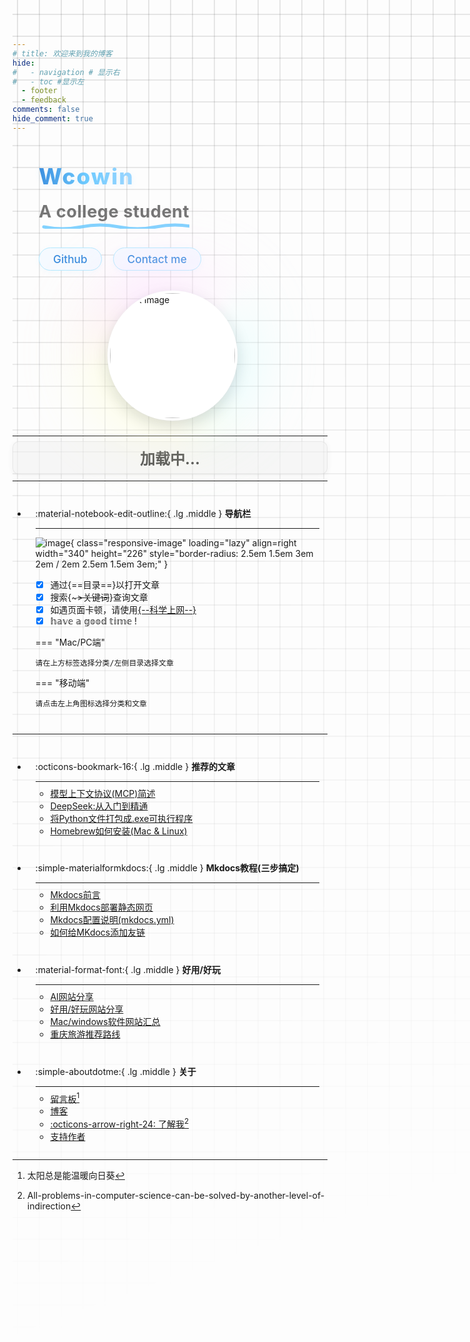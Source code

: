 ```yaml
---
# title: 欢迎来到我的博客
hide:
#   - navigation # 显示右
#   - toc #显示左
  - footer
  - feedback
comments: false
hide_comment: true
---
```

<!-- 在头部添加预加载关键资源 -->
<link rel="preload" href="https://pic4.zhimg.com/v2-a0456a5f527c1923f096759f2926012f_1440w.jpg" as="image" fetchpriority="high">
<link rel="preload" href="https://s1.imagehub.cc/images/2025/07/25/27c0e105ea7efbed5d046d3a8c303e9d.jpeg" as="image">
<!-- https://picx.zhimg.com/v2-fb22186d2490043435a72876950492f5_1440w.jpg -->
<!-- wcowin-header.html -->
<div class="wcowin-header-row">
  <!-- 左侧：文字内容 -->
  <div class="wcowin-header-text">
    <div class="wcowin-header-title">Wcowin</div>
    <div class="wcowin-header-subtitle">
      <span class="wcowin-header-subtitle-inner">
        A college student
        <svg width="280" height="18" class="wcowin-header-underline" xmlns="http://www.w3.org/2000/svg">
          <path d="M8,12 Q38,18 68,12 Q98,6 128,12 Q158,18 188,12 Q218,6 248,12 Q278,18 308,12"
            stroke="#6ecbff" stroke-width="5" fill="none"
            stroke-linecap="round" stroke-linejoin="round"
            style="filter: blur(0.2px); opacity: 0.85;" />
        </svg>
      </span>
    </div>
    <!-- <div class="wcowin-header-motto">Free and diffuse</div> -->
    <div class="wcowin-header-btns">
      <a href="https://github.com/Wcowin" target="_blank" class="wcowin-header-btn">Github</a>
      <a href="mailto:wcowin@qq.com" class="wcowin-header-btn">Contact me</a>
    </div>
  </div>
  <!-- 右侧：头像及光辉 -->
  <div class="wcowin-header-avatar">
    <div class="flip-glow-ultimate">
      <div class="flip-glow-ultimate-glow"></div>
      <div class="flip-glow-ultimate-imgs">
        <img src="https://pic4.zhimg.com/v2-a0456a5f527c1923f096759f2926012f_1440w.jpg" alt="Back Image" class="flip-glow-ultimate-back" loading="eager" fetchpriority="high" width="280" height="280">
        <img src="https://s1.imagehub.cc/images/2025/07/25/27c0e105ea7efbed5d046d3a8c303e9d.jpeg" alt="Front Image" class="flip-glow-ultimate-front" loading="lazy" width="280" height="280">
      </div>
    </div>
  </div>
</div>

<!-- 移动端显示的标语 -->
<div class="mobile-motto">
  <h1>循此苦旅 以达星辰</h1>
</div>

<style>
/* ====== 布局主容器 ====== */
.wcowin-header-row {
  display: flex;
  align-items: center;
  justify-content: center;
  gap: 64px;
  margin: 48px 0 32px 0;
  flex-wrap: wrap;
  min-height: 320px;
}

/* ====== 左侧文字区 ====== */
.wcowin-header-text {
  display: flex;
  flex-direction: column;
  align-items: flex-start;
  min-width: 260px;
  max-width: 420px;
  flex: 1 1 320px;
  padding: 0 8px;
}

.wcowin-header-title {
  font-size: 3.2rem;
  /* font-family: 'LXGW WenKai', 'Segoe UI', 'PingFang SC', 'Hiragino Sans', Arial, sans-serif; */
  font-weight: 800;
  letter-spacing: 2px;
  margin-bottom: 18px;
  background: linear-gradient(to right, #3a8dde, #6ecbff, #a2d8ff);
  -webkit-background-clip: text;
  -webkit-text-fill-color: transparent;
  background-clip: text;
  text-fill-color: transparent;
  display: flex;
  align-items: center;
  text-shadow: 0 2px 10px rgba(106, 203, 255, 0.13);
}

.wcowin-header-subtitle {
  font-size: 1.7rem;
  font-weight: bold;
  color: #222;
  position: relative;
  margin-bottom: 22px;
  /* font-family: 'LXGW WenKai', 'Segoe UI', 'PingFang SC', Arial, sans-serif; */
  line-height: 1.3;
  display: flex;
  flex-direction: column;
  align-items: flex-start;
  white-space: nowrap; /* 防止文本换行 */
}

.wcowin-header-subtitle-inner {
  color: #757575;
  position: relative;
  display: inline-block;
  padding-bottom: 10px;
  letter-spacing: 0.5px;
  white-space: nowrap; /* 确保文本不会换行 */
  width: auto; /* 确保宽度自适应内容 */
}

/* Safari特定修复 */
@media not all and (min-resolution:.001dpcm) { 
  @supports (-webkit-appearance:none) {
    .wcowin-header-subtitle-inner {
      display: inline-block;
      width: auto !important;
      min-width: 280px; /* 确保足够宽度容纳文本 */
    }
  }
}

/* 添加深色模式的文字颜色适配 - 更强烈的对比度 */
@media (prefers-color-scheme: dark) {
  .wcowin-header-subtitle {
    color: #757575;
  }
  
  .wcowin-header-subtitle-inner {
    color: #757575;
    text-shadow: 0 2px 4px rgba(0, 0, 0, 0.5) !important; /* 增强阴影 */
  }
  
  .wcowin-header-motto {
    color: #d0d0d0 !important; /* 更亮的灰色 */
  }
  
  /* 确保SVG波浪线在深色模式下可见 */
  .wcowin-header-underline path {
    stroke: #6ecbff !important; /* 确保波浪线颜色鲜明 */
    opacity: 1 !important;
  }
}

.wcowin-header-underline {
  position: absolute;
  left: 0;
  bottom: 0;
  pointer-events: none;
}

.wcowin-header-motto {
  /* font-family: 'LXGW WenKai', sans-serif; */
  font-size: 1.2rem;
  color: #757575;
  letter-spacing: 1px;
  font-weight: 500;
  margin-bottom: 22px;
  opacity: 0.92;
}

.wcowin-header-btns {
  display: flex;
  gap: 18px;
  margin-top: 8px;
}

.wcowin-header-btn {
  display: inline-block;
  padding: 7px 22px;
  font-size: 1.08rem;
  font-weight: 500;
  color: #3a8dde;
  background: #f5faff;
  border: 1.5px solid #b6eaff;
  border-radius: 24px;
  text-decoration: none;
  transition: background 0.2s, color 0.2s, border 0.2s;
  box-shadow: 0 2px 8px rgba(106, 203, 255, 0.07);
}
.wcowin-header-btn:hover {
  background: #e6f4ff;
  color: #222;
  border-color: #3a8dde;
}

/* 夜间模式按钮样式 */
@media (prefers-color-scheme: dark) {
  .wcowin-header-btn {
    color: #6ecbff;
    background: rgba(30, 41, 59, 0.8);
    border-color: rgba(110, 203, 255, 0.4);
    box-shadow: 0 2px 8px rgba(106, 203, 255, 0.1);
  }
  
  .wcowin-header-btn:hover {
    background: rgba(110, 203, 255, 0.15);
    color: #ffffff;
    border-color: #6ecbff;
  }
}

/* 为使用 data-md-color-scheme 的主题添加支持 */
[data-md-color-scheme="slate"] .wcowin-header-btn {
  color: #6ecbff;
  background: rgba(30, 41, 59, 0.8);
  border-color: rgba(110, 203, 255, 0.4);
  box-shadow: 0 2px 8px rgba(106, 203, 255, 0.1);
}

[data-md-color-scheme="slate"] .wcowin-header-btn:hover {
  background: rgba(110, 203, 255, 0.15);
  color: #ffffff;
  border-color: #6ecbff;
}

/* ====== 右侧头像区 ====== */
.wcowin-header-avatar {
  display: flex;
  align-items: center;
  justify-content: center;
  min-width: 240px;
  flex: 0 0 280px;
}

.flip-glow-ultimate {
  position: relative;
  width: 280px;
  height: 280px;
  margin: 0 auto;
  display: flex;
  align-items: center;
  justify-content: center;
}

.flip-glow-ultimate-glow {
  position: absolute;
  top: 50%; left: 50%;
  transform: translate(-50%, -50%);
  width: 320px; height: 320px; /* 从360px减小到320px */
  border-radius: 50%;
  pointer-events: none;
  z-index: 0;
  background:
    radial-gradient(circle at 60% 40%, rgba(255,255,255,0.25) 0%, rgba(255,255,255,0.08) 60%, transparent 100%),
    conic-gradient(from 0deg,
      #ff9edb 0%, #a2d8ff 20%, #a8ffb0 40%, #fff5a8 60%, #ffb0b0 80%, #ff9edb 100%
    );
  filter: blur(50px) brightness(1.1) saturate(1.2); /* 减小模糊半径和亮度 */
  opacity: 0.85; /* 降低不透明度 */
  animation: 
    glow-ultimate-rotate 15s linear infinite, 
    glow-ultimate-breath 5s ease-in-out infinite alternate,
    glow-ultimate-hue 25s linear infinite;
}

@keyframes glow-ultimate-rotate {
  0% { background-position: 0% 50%; }
  100% { background-position: 100% 50%; }
}
@keyframes glow-ultimate-breath {
  0% { opacity: 0.7; filter: blur(50px) brightness(1.05) saturate(1.1); transform: translate(-50%, -50%) scale(0.92);}
  50% { opacity: 0.85; filter: blur(55px) brightness(1.15) saturate(1.25); transform: translate(-50%, -50%) scale(1.0);}
  100% { opacity: 0.7; filter: blur(50px) brightness(1.05) saturate(1.1); transform: translate(-50%, -50%) scale(0.92);}
}

/* 为深色模式添加特定的光辉调整 */
@media (prefers-color-scheme: dark) {
  .flip-glow-ultimate-glow {
    width: 300px; height: 300px; /* 在深色模式下进一步减小 */
    filter: blur(45px) brightness(0.95) saturate(1.1); /* 降低亮度 */
    opacity: 0.75; /* 降低不透明度 */
  }
  
  @keyframes glow-ultimate-breath {
    0% { opacity: 0.65; filter: blur(45px) brightness(0.9) saturate(1.0); transform: translate(-50%, -50%) scale(0.9);}
    50% { opacity: 0.75; filter: blur(50px) brightness(1.0) saturate(1.15); transform: translate(-50%, -50%) scale(0.98);}
    100% { opacity: 0.65; filter: blur(45px) brightness(0.9) saturate(1.0); transform: translate(-50%, -50%) scale(0.9);}
  }
}

@keyframes glow-ultimate-hue {
  0% { filter: blur(60px) brightness(1.2) saturate(1.3) hue-rotate(0deg); }
  50% { filter: blur(60px) brightness(1.2) saturate(1.3) hue-rotate(20deg); }
  100% { filter: blur(60px) brightness(1.2) saturate(1.3) hue-rotate(0deg); }
}

.flip-glow-ultimate-imgs {
  position: relative;
  width: 280px;
  height: 280px;
  perspective: 1200px;
  z-index: 2;
}
.flip-glow-ultimate-imgs img {
  position: absolute;
  top: 0; left: 0;
  width: 100%; height: 100%;
  object-fit: cover;
  border-radius: 50%;
  border: 4px solid #fff;
  box-shadow: 0 8px 24px rgba(14, 30, 37, 0.15), 0 0 0 1px rgba(255, 255, 255, 0.2);
  backface-visibility: hidden;
  transition: transform 1.2s cubic-bezier(.4,2,.6,1), box-shadow 0.3s ease;
  background: #fff;
}
.flip-glow-ultimate-imgs img.flip-glow-ultimate-back {
  z-index: 1;
  transform: rotateY(0deg);
}
.flip-glow-ultimate-imgs img.flip-glow-ultimate-front {
  z-index: 0;
  transform: rotateY(180deg);
}
.flip-glow-ultimate-imgs:hover img.flip-glow-ultimate-back {
  transform: rotateY(180deg);
  z-index: 2;
  box-shadow: 0 12px 32px rgba(14, 30, 37, 0.25);
}
.flip-glow-ultimate-imgs:hover img.flip-glow-ultimate-front {
  transform: rotateY(0deg);
  z-index: 3;
  box-shadow: 0 12px 32px rgba(14, 30, 37, 0.25);
}

/* ====== 响应式布局 ====== */
@media (max-width: 1100px) {
  .wcowin-header-row {
    gap: 32px;
  }
  .wcowin-header-title {
    font-size: 2.2rem;
  }
  .flip-glow-ultimate,
  .flip-glow-ultimate-imgs {
    width: 200px;
    height: 200px;
  }
  .flip-glow-ultimate-glow {
    width: 260px;
    height: 260px;
  }
}
@media (max-width: 700px) {
  .wcowin-header-row {
    flex-direction: column-reverse;
    gap: 0px; /* 减少到最小间距 */
    min-height: unset;
    margin: 12px 0 12px 0; /* 减小上下边距 */
  }
  .wcowin-header-text {
    align-items: center;
    text-align: center;
    max-width: 98vw;
    margin-top: -10px; /* 添加负边距拉近与头像的距离 */
  }
  .wcowin-header-avatar {
    margin-bottom: 0px; /* 移除底部间距 */
  }
  .wcowin-header-title {
    margin-bottom: 12px; /* 减小标题下方间距 */
  }
  .wcowin-header-subtitle {
    margin-bottom: 16px; /* 减小副标题下方间距 */
  }
  .wcowin-header-motto {
    margin-bottom: 16px; /* 减小座右铭下方间距 */
  }
  
  /* 调整头像大小，使其在移动端更小 */
  .flip-glow-ultimate,
  .flip-glow-ultimate-imgs {
    width: 220px;
    height: 220px;
  }
  .flip-glow-ultimate-glow {
    width: 220px;
    height: 220px;
  }
}
/* 添加一个额外的样式类，可以直接应用到元素上 */
.dark-visible-text {
  color: #ffffff !important;
  text-shadow: 0 2px 4px rgba(0, 0, 0, 0.5) !important;
}

/* 移动端样式 */
.mobile-motto {
  display: none;
  text-align: center;
  padding: 15px 0;
  margin: 10px 0;
}

.mobile-motto h1 {
  font-size: 1.8rem;
  color: #757575;
  /* font-family: 'LXGW WenKai', 'Segoe UI', 'PingFang SC', Arial, sans-serif; */
  font-weight: 500;
  margin: 0;
}

@media (max-width: 700px) {
  /* 隐藏原有头部 */
  .wcowin-header-row {
    display: none !important;
  }
  
  /* 显示移动端标语 */
  .mobile-motto {
    display: block;
  }
}
</style>


<!-- 移除这个换行符，它会产生额外的空间 -->
<!-- <br class="desktop-only"/> -->

<!-- 修改分隔线上下的间距 -->
<style>
/* 默认显示换行 */
/* .desktop-only {
  display: none; 
} */

/* 减少分隔线的边距 */
hr {
  margin: 0.5rem 0 !important;
}

/* 减少卡片网格的间距 */
.grid.cards {
  margin-top: 0 !important;
  margin-bottom: 0 !important;
}

/* 减少卡片内部的间距 */
.grid.cards > ul > li {
  padding: 0.8rem !important;
}

/* 减少卡片之间的间距 */
.grid.cards > ul {
  gap: 0.5rem !important;
}

/* 减少问候框的边距 */
#greeting {
  margin-bottom: 10px !important;
  padding: 8px !important;
}
</style>

---

<div id="greeting" class="greeting-container">
  <span id="greeting-text" class="greeting-text">加载中...</span>
</div>

<style>
  .greeting-container {
    text-align: center;
    margin-bottom: 20px;
    padding: 15px;
    border-radius: 10px;
    background-color: rgba(240, 240, 240, 0.5);
    border: 1px solid rgba(200, 200, 200, 0.3);
    box-shadow: 0 2px 10px rgba(0, 0, 0, 0.05);
    transition: all 0.3s ease;
  }
  
  .greeting-text {
    font-size: 1.5rem;
    font-weight: bold;
    color: #555;
    /* font-family: 'LXGW WenKai', sans-serif; */
    /* 添加最小高度避免布局抖动 */
    min-height: 1.5rem;
  }
  
  /* 夜间模式适配 */
  [data-md-color-scheme="slate"] .greeting-container {
    background-color: rgba(30, 41, 59, 0.6);
    border-color: rgba(80, 100, 140, 0.2);
    box-shadow: 0 2px 10px rgba(0, 0, 0, 0.15);
  }
  
  [data-md-color-scheme="slate"] .greeting-text {
    color: #e0e0e0;
  }
  
  /* 响应式调整 */
  @media (max-width: 768px) {
    .greeting-container {
      padding: 10px;
      margin-bottom: 15px;
    }
    
    .greeting-text {
      font-size: 1.3rem;
    }
  }
</style>

<script>
  // 优化的问候函数
  function updateGreeting() {
    const greetingElement = document.getElementById('greeting-text');
    if (!greetingElement) {
      // 如果元素不存在，延迟重试
      setTimeout(updateGreeting, 100);
      return;
    }

    const hour = new Date().getHours();
    let greeting;
    
    if (hour >= 0 && hour < 5) {
      greeting = "夜深了，注意休息 🌙";
    } else if (hour >= 5 && hour < 7) {
      greeting = "早安，新的一天开始啦 🌅";
    } else if (hour >= 7 && hour < 9) {
      greeting = "早上好，开始美好的一天 ☀️";
    } else if (hour >= 9 && hour < 11) {
      greeting = "上午好，保持专注 ✨";
    } else if (hour >= 11 && hour < 13) {
      greeting = "中午好，该休息一下了 🍲";
    } else if (hour >= 13 && hour < 15) {
      greeting = "午后时光，继续加油 ☕";
    } else if (hour >= 15 && hour < 18) {
      greeting = "下午好，别忘了喝水 🌤️";
    } else if (hour >= 18 && hour < 20) {
      greeting = "傍晚好，放松一下吧 🌆";
    } else if (hour >= 20 && hour < 22) {
      greeting = "晚上好，享受宁静时光 🌃";
    } else {
      greeting = "夜深了，早点休息哦 🌠";
    }
    
    greetingElement.textContent = greeting;
  }

  // 多重保险的初始化
  if (document.readyState === 'loading') {
    document.addEventListener('DOMContentLoaded', updateGreeting);
  } else {
    // DOM 已经加载完成
    updateGreeting();
  }

  // 额外的后备方案
  if (document.getElementById('greeting-text')) {
    updateGreeting();
  } else {
    // 如果元素还没有加载，等待一下
    setTimeout(updateGreeting, 200);
  }
</script>

---

<div class="grid cards" markdown>

-   :material-notebook-edit-outline:{ .lg .middle } __导航栏__

    ---
    ![image](https://pic1.zhimg.com/80/v2-b9ae6898d33359da6be815bf60626af2_1440w.webp?source=2c26e567){ class="responsive-image" loading="lazy" align=right width="340" height="226" style="border-radius: 2.5em 1.5em 3em 2em / 2em 2.5em 1.5em 3em;" }

    - [x] 通过{==目录==}以打开文章
    - [x] 搜索{~~~>关键词~~}查询文章
    - [x] 如遇页面卡顿，请使用[{--科学上网--}](blog/technique%20sharing/kexue.md)
    - [x] 𝕙𝕒𝕧𝕖 𝕒 𝕘𝕠𝕠𝕕 𝕥𝕚𝕞𝕖 !  

    === "Mac/PC端"

        请在上方标签选择分类/左侧目录选择文章

    === "移动端"

        请点击左上角图标选择分类和文章
    
</div>
<style>
    @media only screen and (max-width: 768px) {
        .responsive-image {
            display: none;
        }
    }
</style>


***  


<div class="grid cards" markdown>

-   :octicons-bookmark-16:{ .lg .middle } __推荐的文章__

    ---

    - [模型上下文协议(MCP)简述](develop/AI/mcp.md)
    - [DeepSeek:从入门到精通](develop/deepseek.md)
    - [将Python文件打包成.exe可执行程序](blog/py/python.md)
    - [Homebrew如何安装(Mac & Linux)](blog/Mac/homebrew.md) 
    
-   :simple-materialformkdocs:{ .lg .middle } __Mkdocs教程(三步搞定)__

    ---
    
    - [Mkdocs前言](blog/Mkdocs/mkfirst.md)
    - [利用Mkdocs部署静态网页](blog/Mkdocs/mkdocs1.md)
    - [Mkdocs配置说明(mkdocs.yml)](blog/Mkdocs/mkdocs2.md)   
    - [如何给MKdocs添加友链](blog/Mkdocs/linktech.md)


-   :material-format-font:{ .lg .middle } __好用/好玩__

    ---

    - [AI网站分享](develop/AI.md)
    - [好用/好玩网站分享](blog/Webplay.md)
    - [Mac/windows软件网站汇总](blog/macsoft.md)
    - [重庆旅游推荐路线](trip/InCQ/CQ.md)
    
-   :simple-aboutdotme:{ .lg .middle } __关于__

    ---

    - [留言板](waline.md)[^Knowing-that-loving-you-has-no-ending] 
    - [博客](blog/index.md)
    - [:octicons-arrow-right-24: 了解我](about/geren.md)[^see-how-much-I-love-you]
    - [支持作者](about/zcw.md) 
</div>


[^Knowing-that-loving-you-has-no-ending]:太阳总是能温暖向日葵  
[^see-how-much-I-love-you]:All-problems-in-computer-science-can-be-solved-by-another-level-of-indirection



<!--  
____    __    ____  ______   ______   ____    __    ____  __  .__   __. 
\   \  /  \  /   / /      | /  __  \  \   \  /  \  /   / |  | |  \ |  | 
 \   \/    \/   / |  ,----'|  |  |  |  \   \/    \/   /  |  | |   \|  | 
  \            /  |  |     |  |  |  |   \            /   |  | |  . `  | 
   \    /\    /   |  `----.|  `--'  |    \    /\    /    |  | |  |\   | 
    \__/  \__/     \______| \______/      \__/  \__/     |__| |__| \__| 
-->



<!-- 发邮件(1) 微信(2) MKdocs视频教程(3)
{ .annotate }

1. 点击右下角[:material-email:](mailto:<wangkewen821@gmail.com>)即可发送邮件.
2. TEL:18939533255(微信号)
3. 点击右下角[:simple-bilibili:](https://space.bilibili.com/1407028951/lists/4566631?type=series)图标查看视频教程. -->


<style>
.md-grid {
  max-width: 1220px;
}
</style>


<style>
body {
  position: relative; /* 确保 body 元素的 position 属性为非静态值 */
}

body::before {
  --size: 35px; /* 调整网格单元大小 */
  --line: color-mix(in hsl, canvasText, transparent 80%); /* 调整线条透明度 */
  content: '';
  height: 100vh;
  /* width: 100%; */
  width: 100vw;
  position: absolute; /* 修改为 absolute 以使其随页面滚动 */
  background: linear-gradient(
        90deg,
        var(--line) 1px,
        transparent 1px var(--size)
      )
      50% 50% / var(--size) var(--size),
    linear-gradient(var(--line) 1px, transparent 1px var(--size)) 50% 50% /
      var(--size) var(--size);
  -webkit-mask: linear-gradient(-20deg, transparent 50%, white);
          mask: linear-gradient(-20deg, transparent 50%, white);
  top: 0;
  transform-style: flat;
  pointer-events: none;
  z-index: -1;
}

@media (max-width: 768px) {
  body::before {
    display: none; /* 在手机端隐藏网格效果 */
  }
}
</style>

<!-- 
  将所有页面级脚本和元数据统一放置在这里 
-->
<head> 
  <!-- Umami Analytics -->
  <script defer src="https://cloud.umami.is/script.js" data-website-id="061b4dea-9b7b-4ffa-9071-74cde70f3dfb"></script>
</head>
  <!-- Google Adsense -->
  <!-- <script async src="https://pagead2.googlesyndication.com/pagead/js/adsbygoogle.js?client=ca-pub-2327435979273742"
     crossorigin="anonymous"></script>
</head> -->

<!-- 
  Google Adsense 广告单元
  (如果需要，可以取消注释)
-->
<!-- 
<ins class="adsbygoogle"
    style="display:block"
    data-ad-client="ca-pub-2327435979273742"
    data-ad-slot="3702206121"
    data-ad-format="auto"
    data-full-width-responsive="true"></ins>
<script>
    (adsbygoogle = window.adsbygoogle || []).push({});
</script>
-->

<!-- [timeline(./docs/timeline/timeindex.json)] -->

<!-- <script type="text/javascript">
    (function(c,l,a,r,i,t,y){
        c[a]=c[a]||function(){(c[a].q=c[a].q||[]).push(arguments)};
        t=l.createElement(r);t.async=1;t.src="https://www.clarity.ms/tag/"+i;
        y=l.getElementsByTagName(r)[0];y.parentNode.insertBefore(t,y);
    })(window, document, "clarity", "script", "sks5yth4qj");
</script> -->


